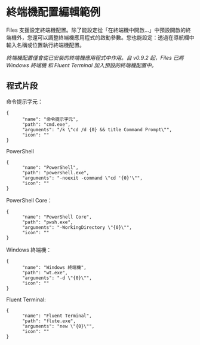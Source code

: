 # 終端機配置編輯範例

Files 支援設定終端機配置。除了能設定從「在終端機中開啟...」中預設開啟的終端機外，您還可以調整終端機應用程式的啟動參數。您也能設定：透過在導航欄中輸入名稱或位置執行終端機配置。

_終端機配置僅會從已安裝的終端機應用程式中作用。自 v0.9.2 起，Files 已將 Windows 終端機 和 Fluent Terminal 加入預設的終端機配置中。_

## 程式片段

命令提示字元：

```
{
      "name": "命令提示字元",
      "path": "cmd.exe",
      "arguments": "/k \"cd /d {0} && title Command Prompt\"",
      "icon": ""
}
```

PowerShell

```
{
      "name": "PowerShell",
      "path": "powershell.exe",
      "arguments": "-noexit -command \"cd '{0}'\"",
      "icon": ""
}
```

PowerShell Core：

```
{
      "name": "PowerShell Core",
      "path": "pwsh.exe",
      "arguments": "-WorkingDirectory \"{0}\"",
      "icon": ""
}
```
         
Windows 終端機：

```
{
      "name": "Windows 終端機",
      "path": "wt.exe",
      "arguments": "-d \"{0}\"",
      "icon": ""
}
```

Fluent Terminal:

```
{
      "name": "Fluent Terminal",
      "path": "flute.exe",
      "arguments": "new \"{0}\"",
      "icon": ""
}
```

